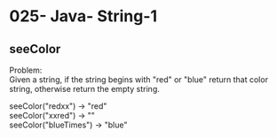 025- Java- String-1
==================

seeColor
-----------

Problem:  
Given a string, if the string begins with "red" or "blue" return that color string, otherwise return the empty string. 
>
seeColor("redxx") → "red"  
seeColor("xxred") → ""  
seeColor("blueTimes") → "blue"  